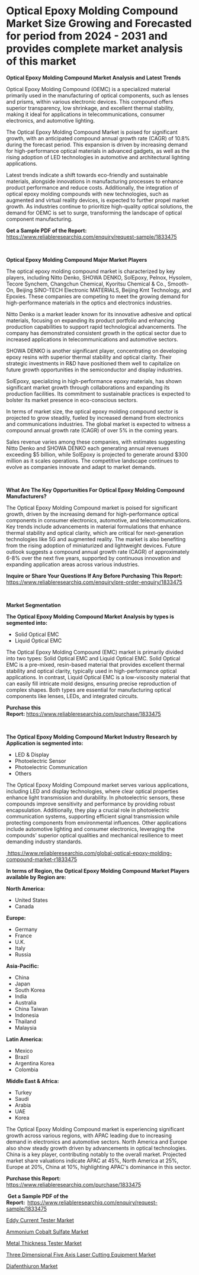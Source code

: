 <p><h1>Optical Epoxy Molding Compound Market Size Growing and Forecasted for period from 2024 - 2031 and provides complete market analysis of this market</h1></p><p><strong>Optical Epoxy Molding Compound Market Analysis and Latest Trends</strong></p>
<p><p>Optical Epoxy Molding Compound (OEMC) is a specialized material primarily used in the manufacturing of optical components, such as lenses and prisms, within various electronic devices. This compound offers superior transparency, low shrinkage, and excellent thermal stability, making it ideal for applications in telecommunications, consumer electronics, and automotive lighting.</p><p>The Optical Epoxy Molding Compound Market is poised for significant growth, with an anticipated compound annual growth rate (CAGR) of 10.8% during the forecast period. This expansion is driven by increasing demand for high-performance optical materials in advanced gadgets, as well as the rising adoption of LED technologies in automotive and architectural lighting applications. </p><p>Latest trends indicate a shift towards eco-friendly and sustainable materials, alongside innovations in manufacturing processes to enhance product performance and reduce costs. Additionally, the integration of optical epoxy molding compounds with new technologies, such as augmented and virtual reality devices, is expected to further propel market growth. As industries continue to prioritize high-quality optical solutions, the demand for OEMC is set to surge, transforming the landscape of optical component manufacturing.</p></p>
<p><strong>Get a Sample PDF of the Report:&nbsp;</strong> <a href="https://www.reliableresearchiq.com/enquiry/request-sample/1833475?utm_campaign=100&utm_medium=2&utm_source=Github&utm_content=ia&utm_term=17102024&utm_id=optical-epoxy-molding-compound">https://www.reliableresearchiq.com/enquiry/request-sample/1833475</a></p>
<p>&nbsp;</p>
<p><strong>Optical Epoxy Molding Compound Major Market Players</strong></p>
<p><p>The optical epoxy molding compound market is characterized by key players, including Nitto Denko, SHOWA DENKO, SolEpoxy, Pelnox, Hysolem, Tecore Synchem, Changchun Chemical, Kyoritsu Chemical & Co., Smooth-On, Beijing SINO-TECH Electronic MATERIALS, Beijing Kmt Technology, and Epoxies. These companies are competing to meet the growing demand for high-performance materials in the optics and electronics industries.</p><p>Nitto Denko is a market leader known for its innovative adhesive and optical materials, focusing on expanding its product portfolio and enhancing production capabilities to support rapid technological advancements. The company has demonstrated consistent growth in the optical sector due to increased applications in telecommunications and automotive sectors.</p><p>SHOWA DENKO is another significant player, concentrating on developing epoxy resins with superior thermal stability and optical clarity. Their strategic investments in R&D have positioned them well to capitalize on future growth opportunities in the semiconductor and display industries.</p><p>SolEpoxy, specializing in high-performance epoxy materials, has shown significant market growth through collaborations and expanding its production facilities. Its commitment to sustainable practices is expected to bolster its market presence in eco-conscious sectors.</p><p>In terms of market size, the optical epoxy molding compound sector is projected to grow steadily, fueled by increased demand from electronics and communications industries. The global market is expected to witness a compound annual growth rate (CAGR) of over 5% in the coming years.</p><p>Sales revenue varies among these companies, with estimates suggesting Nitto Denko and SHOWA DENKO each generating annual revenues exceeding $5 billion, while SolEpoxy is projected to generate around $300 million as it scales operations. The competitive landscape continues to evolve as companies innovate and adapt to market demands.</p></p>
<p>&nbsp;</p>
<p><strong>What Are The Key Opportunities For Optical Epoxy Molding Compound Manufacturers?</strong></p>
<p><p>The Optical Epoxy Molding Compound market is poised for significant growth, driven by the increasing demand for high-performance optical components in consumer electronics, automotive, and telecommunications. Key trends include advancements in material formulations that enhance thermal stability and optical clarity, which are critical for next-generation technologies like 5G and augmented reality. The market is also benefiting from the rising adoption of miniaturized and lightweight devices. Future outlook suggests a compound annual growth rate (CAGR) of approximately 6-8% over the next five years, supported by continuous innovation and expanding application areas across various industries.</p></p>
<p><strong>Inquire or Share Your Questions If Any Before Purchasing This Report:</strong> <a href="https://www.reliableresearchiq.com/enquiry/pre-order-enquiry/1833475?utm_campaign=100&utm_medium=2&utm_source=Github&utm_content=ia&utm_term=17102024&utm_id=optical-epoxy-molding-compound">https://www.reliableresearchiq.com/enquiry/pre-order-enquiry/1833475</a></p>
<p>&nbsp;</p>
<p><strong>Market Segmentation</strong></p>
<p><strong>The Optical Epoxy Molding Compound Market Analysis by types is segmented into:</strong></p>
<p><ul><li>Solid Optical EMC</li><li>Liquid Optical EMC</li></ul></p>
<p><p>The Optical Epoxy Molding Compound (EMC) market is primarily divided into two types: Solid Optical EMC and Liquid Optical EMC. Solid Optical EMC is a pre-mixed, resin-based material that provides excellent thermal stability and optical clarity, typically used in high-performance optical applications. In contrast, Liquid Optical EMC is a low-viscosity material that can easily fill intricate mold designs, ensuring precise reproduction of complex shapes. Both types are essential for manufacturing optical components like lenses, LEDs, and integrated circuits.</p></p>
<p><strong>Purchase this Report:&nbsp;</strong><a href="https://www.reliableresearchiq.com/purchase/1833475?utm_campaign=100&utm_medium=2&utm_source=Github&utm_content=ia&utm_term=17102024&utm_id=optical-epoxy-molding-compound">https://www.reliableresearchiq.com/purchase/1833475</a></p>
<p>&nbsp;</p>
<p><strong>The Optical Epoxy Molding Compound Market Industry Research by Application is segmented into:</strong></p>
<p><ul><li>LED & Display</li><li>Photoelectric Sensor</li><li>Photoelectric Communication</li><li>Others</li></ul></p>
<p><p>The Optical Epoxy Molding Compound market serves various applications, including LED and display technologies, where clear optical properties enhance light transmission and durability. In photoelectric sensors, these compounds improve sensitivity and performance by providing robust encapsulation. Additionally, they play a crucial role in photoelectric communication systems, supporting efficient signal transmission while protecting components from environmental influences. Other applications include automotive lighting and consumer electronics, leveraging the compounds' superior optical qualities and mechanical resilience to meet demanding industry standards.</p></p>
<p><a href="https://www.reliableresearchiq.com/global-optical-epoxy-molding-compound-market-r1833475?utm_campaign=100&utm_medium=2&utm_source=Github&utm_content=ia&utm_term=17102024&utm_id=optical-epoxy-molding-compound">&nbsp;https://www.reliableresearchiq.com/global-optical-epoxy-molding-compound-market-r1833475</a></p>
<p><strong>In terms of Region, the Optical Epoxy Molding Compound Market Players available by Region are:</strong></p>
<p>
    <p> <strong> North America: </strong>
        <ul>
            <li>United States</li>
            <li>Canada</li>
        </ul>
        </p> 
    <p> <strong> Europe: </strong>
        <ul>
            <li>Germany</li>
            <li>France</li>
            <li>U.K.</li>
            <li>Italy</li>
            <li>Russia</li>
        </ul>
        </p> 
    <p> <strong> Asia-Pacific: </strong>
        <ul>
            <li>China</li>
            <li>Japan</li>
            <li>South Korea</li>
            <li>India</li>
            <li>Australia</li>
            <li>China Taiwan</li>
            <li>Indonesia</li>
            <li>Thailand</li>
            <li>Malaysia</li>
        </ul>
        </p> 
    <p> <strong> Latin America: </strong>
        <ul>
            <li>Mexico</li>
            <li>Brazil</li>
            <li>Argentina Korea</li>
            <li>Colombia</li>
        </ul>
        </p> 
    <p> <strong> Middle East & Africa: </strong>
        <ul>
            <li>Turkey</li>
            <li>Saudi</li>
            <li>Arabia</li>
            <li>UAE</li>
            <li>Korea</li>
        </ul>
    </p>
    </p>
<p><p>The Optical Epoxy Molding Compound market is experiencing significant growth across various regions, with APAC leading due to increasing demand in electronics and automotive sectors. North America and Europe also show steady growth driven by advancements in optical technologies. China is a key player, contributing notably to the overall market. Projected market share valuations indicate APAC at 45%, North America at 25%, Europe at 20%, China at 10%, highlighting APAC's dominance in this sector.</p></p>
<p><strong>Purchase this Report: </strong><a href="https://www.reliableresearchiq.com/purchase/1833475?utm_campaign=100&utm_medium=2&utm_source=Github&utm_content=ia&utm_term=17102024&utm_id=optical-epoxy-molding-compound">https://www.reliableresearchiq.com/purchase/1833475</a></p>
<p>&nbsp;<strong>Get a Sample PDF of the Report:&nbsp;&nbsp;</strong><a href="https://www.reliableresearchiq.com/enquiry/request-sample/1833475?utm_campaign=100&utm_medium=2&utm_source=Github&utm_content=ia&utm_term=17102024&utm_id=optical-epoxy-molding-compound">https://www.reliableresearchiq.com/enquiry/request-sample/1833475</a></p>
<p><strong></strong></p>
<p><p><a href="https://issuu.com/reportprime-2/docs/eddy-current-tester-market-size-203_ff56fa0082bfb3?utm_campaign=100&utm_medium=2&utm_source=Github&utm_content=ia&utm_term=17102024&utm_id=optical-epoxy-molding-compound">Eddy Current Tester Market</a></p><p><a href="https://www.linkedin.com/pulse/investment-opportunities-ammonium-cobalt-sulfate-sector-risk-h4ehe?utm_campaign=100&utm_medium=2&utm_source=Github&utm_content=ia&utm_term=17102024&utm_id=optical-epoxy-molding-compound">Ammonium Cobalt Sulfate Market</a></p><p><a href="https://issuu.com/reportprime-2/docs/metal-thickness-tester-market-size-_49de67c97d222d?utm_campaign=100&utm_medium=2&utm_source=Github&utm_content=ia&utm_term=17102024&utm_id=optical-epoxy-molding-compound">Metal Thickness Tester Market</a></p><p><a href="https://github.com/maximinauago/Market-Research-Report-List-1/blob/main/three-dimensional-five-axis-laser-cutting-equipment-market.md?utm_campaign=100&utm_medium=2&utm_source=Github&utm_content=ia&utm_term=17102024&utm_id=optical-epoxy-molding-compound">Three Dimensional Five Axis Laser Cutting Equipment Market</a></p><p><a href="https://www.linkedin.com/pulse/diafenthiuron-market-penetration-strategies-untapped-markets-z79fe?utm_campaign=100&utm_medium=2&utm_source=Github&utm_content=ia&utm_term=17102024&utm_id=optical-epoxy-molding-compound">Diafenthiuron Market</a></p></p>